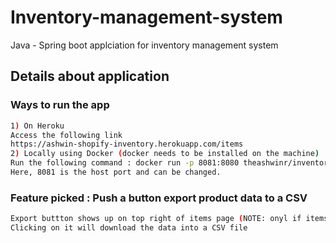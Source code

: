 # Inventory-management-system

Java - Spring boot applciation for inventory management system

## Details about application

### Ways to run the app
```bash
1) On Heroku 
Access the following link
https://ashwin-shopify-inventory.herokuapp.com/items
2) Locally using Docker (docker needs to be installed on the machine)
Run the following command : docker run -p 8081:8080 theashwinr/inventory-management-system:1.0
Here, 8081 is the host port and can be changed.
```
### Feature picked : Push a button export product data to a CSV
```bash
Export buttton shows up on top right of items page (NOTE: onyl if items exist)
Clicking on it will download the data into a CSV file
 ```
